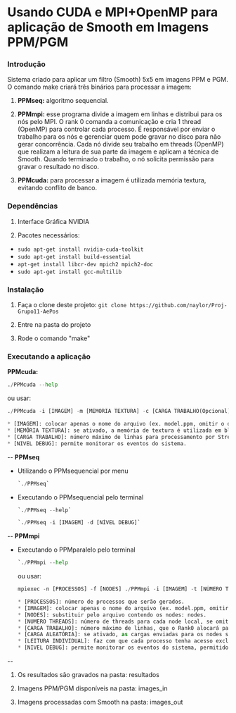 ﻿Usando CUDA e MPI+OpenMP para aplicação de Smooth em Imagens PPM/PGM
==========================================================================

### Introdução
Sistema criado para aplicar um filtro (Smooth) 5x5 em imagens PPM e PGM.
O comando make criará três binários para processar a imagem:

1. **PPMseq:** algoritmo sequencial.

2. **PPMmpi:** esse programa divide a imagem em linhas e distribui para os nós pelo MPI.
O rank 0 comanda a comunicação e cria 1 thread (OpenMP) para controlar cada processo. É responsável por enviar o trabalho para os nós e gerenciar quem pode gravar no disco para não gerar concorrência. Cada nó divide seu trabalho em threads (OpenMP) que realizam a leitura de sua parte da imagem e aplicam a técnica de Smooth. Quando terminado o trabalho, o nó solicita permissão para gravar o resultado no disco.

3. **PPMcuda:** para processar a imagem é utilizada memória textura, evitando conflito de banco.

### Dependências
1. Interface Gráfica NVIDIA

2. Pacotes necessários:

* `sudo apt-get install nvidia-cuda-toolkit`
* `sudo apt-get install build-essential`
* `apt-get install libcr-dev mpich2 mpich2-doc`
* `sudo apt-get install gcc-multilib`

### Instalação

1. Faça o clone deste projeto:
   `git clone https://github.com/naylor/Proj-Grupo11-AePos`

2. Entre na pasta do projeto

3. Rode o comando "make"

### Executando a aplicação
**PPMcuda:**
   ```python
   ./PPMcuda --help
  ```
   ou usar: 
   ```python
   ./PPMcuda -i [IMAGEM] -m [MEMORIA TEXTURA] -c [CARGA TRABALHO(Opcional)] -d [NIVEL DEBUG(Opcional)]

  * [IMAGEM]: colocar apenas o nome do arquivo (ex. model.ppm, omitir o diretório).
  * [MEMÓRIA TEXTURA]: se ativado, a memória de textura é utilizada em blocos de 16x16.
  * [CARGA TRABALHO]: número máximo de linhas para processamento por Stream (Assíncrono).
  * [NIVEL DEBUG]: permite monitorar os eventos do sistema.
  ```
--
**PPMseq**

* Utilizando o PPMsequencial por menu
   ```python
   `./PPMseq`
  ```

* Executando o PPMsequencial pelo terminal
   ```python
   `./PPMseq --help`
  ```
   ```python
   `./PPMseq -i [IMAGEM] -d [NÍVEL DEBUG]`
  ```
  
--
**PPMmpi**

* Executando o PPMparalelo pelo terminal
   ```python
   `./PPMmpi --help
  ```
   ou usar: 
   ```python
   mpiexec -n [PROCESSOS] -f [NODES] ./PPMmpi -i [IMAGEM] -t [NÚMERO THREADS] -c [CARGA DE TRABALHO] -r [CARGA ALEATÓRIA] -l [LEITURA INDIVIDUAL] -d [NÍVEL DEBUG]

  * [PROCESSOS]: número de processos que serão gerados.
  * [IMAGEM]: colocar apenas o nome do arquivo (ex. model.ppm, omitir o diretório).
  * [NODES]: substituir pelo arquivo contendo os nodes: nodes.
  * [NUMERO THREADS]: número de threads para cada node local, se omitido, será com base no número de núcleos.
  * [CARGA TRABALHO]: número máximo de linhas, que o Rank0 alocará para cada processo, se omitido, será uma divisão igualitária.
  * [CARGA ALEATÓRIA]: se ativado, as cargas enviadas para os nodes serão aleatórias.
  * [LEITURA INDIVIDUAL]: faz com que cada processo tenha acesso exclusivo a imagem no momento da leitura.
  * [NIVEL DEBUG]: permite monitorar os eventos do sistema, permitido 1: nível do node e 2: nível da imagem.
  ```
--

1. Os resultados são gravados na pasta: resultados

2. Imagens PPM/PGM disponíveis na pasta: images_in

3. Imagens processadas com Smooth na pasta: images_out
